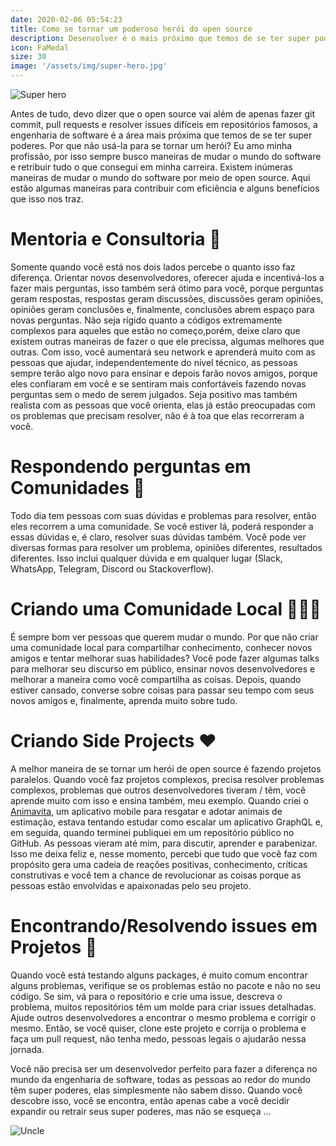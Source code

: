 ```yaml
---
date: 2020-02-06 05:54:23
title: Como se tornar um poderoso herói do open source
description: Desenvolver é o mais próximo que temos de se ter super poderes. Por que não usá-los para se tornar um herói?
icon: FaMedal
size: 30
image: '/assets/img/super-hero.jpg'
---
```


![Super hero](/assets/img/super-hero.jpg)

Antes de tudo, devo dizer que o open source vai além de apenas fazer git commit, pull requests e resolver issues difíceis em repositórios famosos, a engenharia de software é a área mais próxima que temos de se ter super poderes. Por que não usá-la para se tornar um herói?
Eu amo minha profissão, por isso sempre busco maneiras de mudar o mundo do software e retribuir tudo o que consegui em minha carreira.
Existem inúmeras maneiras de mudar o mundo do software por meio de open source. Aqui estão algumas maneiras para contribuir com eficiência e alguns benefícios que isso nos traz.

# Mentoria e Consultoria 🚀

Somente quando você está nos dois lados percebe o quanto isso faz diferença. Orientar novos desenvolvedores, oferecer ajuda e incentivá-los a fazer mais perguntas, isso também será ótimo para você, porque perguntas geram respostas, respostas geram discussões, discussões geram opiniões, opiniões geram conclusões e, finalmente, conclusões abrem espaço para novas perguntas. Não seja rígido quanto a códigos extremamente complexos para aqueles que estão no começo,porém, deixe claro que existem outras maneiras de fazer o que ele precissa, algumas melhores que outras.
Com isso, você aumentará seu network e aprenderá muito com as pessoas que ajudar, independentemente do nível técnico, as pessoas sempre terão algo novo para ensinar e depois farão novos amigos, porque eles confiaram em você e se sentiram mais confortáveis fazendo novas perguntas sem o medo de serem julgados. Seja positivo mas também realista com as pessoas que você orienta, elas já estão preocupadas com os problemas que precisam resolver, não é à toa que elas recorreram a você.

# Respondendo perguntas em Comunidades 💬

Todo dia tem pessoas com suas dúvidas e problemas para resolver, então eles recorrem a uma comunidade. Se você estiver lá, poderá responder a essas dúvidas e, é claro, resolver suas dúvidas também. Você pode ver diversas formas para resolver um problema, opiniões diferentes, resultados diferentes. Isso inclui qualquer dúvida e em qualquer lugar (Slack, WhatsApp, Telegram, Discord ou Stackoverflow).

# Criando uma Comunidade Local 👷🏻‍♂️

É sempre bom ver pessoas que querem mudar o mundo. Por que não criar uma comunidade local para compartilhar conhecimento, conhecer novos amigos e tentar melhorar suas habilidades? Você pode fazer algumas talks para melhorar seu discurso em público, ensinar novos desenvolvedores e melhorar a maneira como você compartilha as coisas. Depois, quando estiver cansado, converse sobre coisas para passar seu tempo com seus novos amigos e, finalmente, aprenda muito sobre tudo.

# Criando Side Projects ❤️

A melhor maneira de se tornar um herói de open source é fazendo projetos paralelos. Quando você faz projetos complexos, precisa resolver problemas complexos, problemas que outros desenvolvedores tiveram / têm, você aprende muito com isso e ensina também, meu exemplo. Quando criei o <a href="https://github.com/animavita/animavita" target="__blank">Animavita</a>, um aplicativo mobile para resgatar e adotar animais de estimação, estava tentando estudar como escalar um aplicativo GraphQL e, em seguida, quando terminei publiquei em um repositório público no GitHub. As pessoas vieram até mim, para discutir, aprender e parabenizar. Isso me deixa feliz e, nesse momento, percebi que tudo que você faz com propósito gera uma cadeia de reações positivas, conhecimento, críticas construtivas e você tem a chance de revolucionar as coisas porque as pessoas estão envolvidas e apaixonadas pelo seu projeto.

# Encontrando/Resolvendo issues em Projetos 🐛

Quando você está testando alguns packages, é muito comum encontrar alguns problemas, verifique se os problemas estão no pacote e não no seu código. Se sim, vá para o repositório e crie uma issue, descreva o problema, muitos repositórios têm um molde para criar issues detalhadas. Ajude outros desenvolvedores a encontrar o mesmo problema e corrigir o mesmo. Então, se você quiser, clone este projeto e corrija o problema e faça um pull request, não tenha medo, pessoas legais o ajudarão nessa jornada.

Você não precisa ser um desenvolvedor perfeito para fazer a diferença no mundo da engenharia de software, todas as pessoas ao redor do mundo têm super poderes, elas simplesmente não sabem disso. Quando você descobre isso, você se encontra, então apenas cabe a você decidir expandir ou retrair seus super poderes, mas não se esqueça ...

![Uncle](/assets/img/uncle-ben.png)
